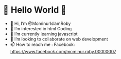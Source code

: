 # 👋 Hello World 💙
- 👋 Hi, I’m @MominurIslamRoby
- 👀 I’m interested in html Coding
- 🌱 I’m currently learning javascript
- 💞️ I’m looking to collaborate on web development
- 📫 How to reach me : Facebook: https://www.facebook.com/mominur.roby.00000007

<!---
MominurIslamRoby/MominurIslamRoby is a ✨ special ✨ repository because its `README.md` (this file) appears on your GitHub profile.
You can click the Preview link to take a look at your changes.
--->
